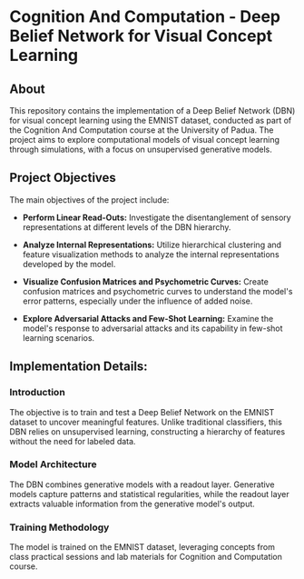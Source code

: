 

# Cognition And Computation - Deep Belief Network for Visual Concept Learning



## About
This repository contains the implementation of a Deep Belief Network (DBN) for visual concept learning using the EMNIST dataset, conducted as part of the  Cognition And Computation course at the University of Padua. The project aims to explore computational models of visual concept learning through simulations, with a focus on unsupervised generative models. 

## Project Objectives
The main objectives of the project include:

- **Perform Linear Read-Outs:**
Investigate the disentanglement of sensory representations at different levels of the DBN hierarchy.

- **Analyze Internal Representations:**
Utilize hierarchical clustering and feature visualization methods to analyze the internal representations developed by the model.

- **Visualize Confusion Matrices and Psychometric Curves:**
Create confusion matrices and psychometric curves to understand the model's error patterns, especially under the influence of added noise.

- **Explore Adversarial Attacks and Few-Shot Learning:**
Examine the model's response to adversarial attacks and its capability in few-shot learning scenarios.

## Implementation Details:

### Introduction <br>
The objective is to train and test a Deep Belief Network on the EMNIST dataset to uncover meaningful features. Unlike traditional classifiers, this DBN relies on unsupervised learning, constructing a hierarchy of features without the need for labeled data.

### Model Architecture <br>
The DBN combines generative models with a readout layer. Generative models capture patterns and statistical regularities, while the readout layer extracts valuable information from the generative model's output.

### Training Methodology <br>
The model is trained on the EMNIST dataset, leveraging concepts from class practical sessions and lab materials for Cognition and Computation course.



